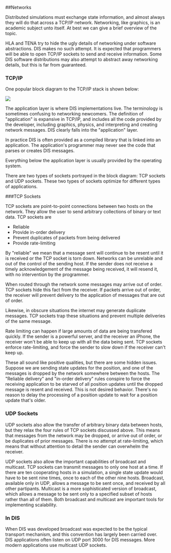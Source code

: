 ##Networks

Distributed simulations must exchange state information, and almost always they will do that across a TCP/IP network. Networking, like graphics, is an academic subject unto itself. At best we can give a brief overview of the topic.

HLA and TENA try to hide the ugly details of networking under software abstractions. DIS makes no such attempt. It is expected that programmers will be able to open TCP/IP sockets to send and receive information. Some DIS software distributions may also attempt to abstract away networking details, but this is far from guaranteed.

### TCP/IP

One popular block diagram to the TCP/IP stack is shown below:

<img src="images/TCPIP.jpg">

The application layer is where DIS implementations live. The terminology is sometimes confusing to networking newcomers. The definition of "application" is expansive in TCP/IP, and includes all the code provided by the developer, including graphics, physics, and interpreting and creating network messages. DIS clearly falls into the "application" layer.

In practice DIS is often provided as a compiled library that is linked into an application. The application's programmer may never see the code that parses or creates DIS messages.

Everything below the application layer is usually provided by the operating system.

There are two types of sockets portrayed in the block diagram: TCP sockets and UDP sockets. These two types of sockets optimize for different types of applications.

###TCP Sockets

TCP sockets are point-to-point connections between two hosts on the network. They allow the user to send arbitrary collections of binary or text data. TCP sockets are

* Reliable
* Provide in-order delivery
* Prevent duplicates of packets from being delivered
* Provide rate-limiting

By "reliable" we mean that a message sent will continue to be resent until it is received or the TCP socket is torn down. Networks can be unrelable and out of the control of the sending host. If the sender does not receive a timely acknowledgement of the message being received, it will resend it, with no intervention by the programmer.

When routed through the network some messages may arrive out of order. TCP sockets hide this fact from the receiver. If packets arrive out of order, the receiver will prevent delivery to the application of messages that are out of order.

Likewise, in obscure situations the internet may generate duplicate messages. TCP sockets trap these situations and prevent multiple deliveries of the same message.

Rate limiting can happen if large amounts of data are being transfered quickly. If the sender is a powerful server, and the receiver an iPhone, the receiver won't be able to keep up with all the data being sent. TCP sockets enforce rate-limiting, and force the sender to slow down if the receiver can't keep up.

These all sound like positive qualities, but there are some hidden issues. Suppose we are sending state updates for the position, and one of the messages is dropped by the network somewhere between the hosts. The "Reliable delivery" and "in-order delivery" rules conspire to force the receiving application to be starved of all position updates until the dropped message is resent and received. This is not desired behavior. There's no reason to delay the processing of a position update to wait for a position update that's older.

### UDP Sockets

UDP sockets also allow the transfer of arbitrary binary data between hosts, but they relax the four rules of TCP sockets discussed above. This means that messages from the network may be dropped, or arrive out of order, or be duplicates of prior messages. There is no attempt at rate-limiting, which means that without attention to detail the sender can overwhelm the receiver.

UDP sockets also allow the important capabilities of broadcast and multicast. TCP sockets can transmit messages to only one host at a time. If there are ten cooperating hosts in a simulation, a single state update would have to be sent nine times, once to each of the other nine hosts. Broadcast, available only in UDP, allows a message to be sent once, and received by all other partipants. Multicast is a more sophisticated version of broadcast, which allows a message to be sent only to a specified subset of hosts rather than all of them. Both broadcast and multicast are important tools for implementing scalability.

### In DIS

When DIS was developed broadcast was expected to be the typical transport mechanism, and this convention has largely been carried over. DIS applications often listen on UDP port 3000 for DIS messages. More modern applications use multicast UDP sockets.
